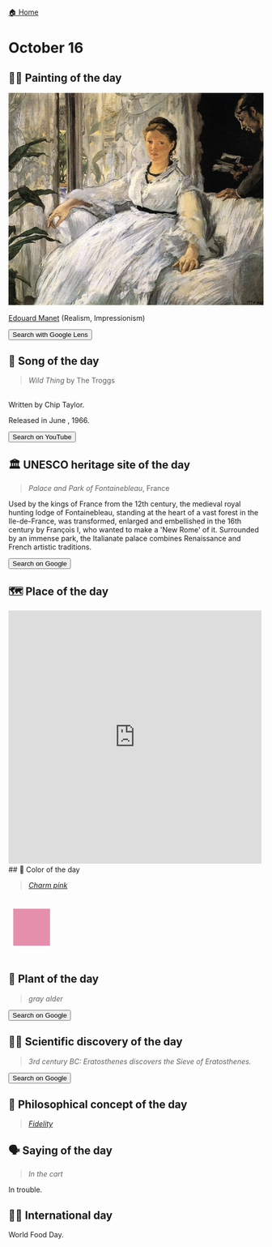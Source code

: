 
[🏠 Home](../../index.md)

# October 16

## 🧑‍🎨 Painting of the day

<img width="600" src="../img/Edouard_Manet_1.jpg">

[Edouard Manet](http://en.wikipedia.org/wiki/Édouard_Manet) (Realism, Impressionism)

<button class="btn btn-success"
onclick=" window.open('https://lens.google.com/uploadbyurl?url=https://iretes.github.io/one-a-day/data/img/Edouard_Manet_1.jpg','_blank')">
Search with Google Lens
</button>

## 🎼 Song of the day

> *Wild Thing*
by The Troggs

<br />Written by Chip Taylor.

Released in June , 1966.

<button class="btn btn-success"
onclick=" window.open('http://www.youtube.com/search?q=Wild Thing by The Troggs','_blank')">
Search on YouTube
</button>

## 🏛️ UNESCO heritage site of the day

> *Palace and Park of Fontainebleau*, France

<p>Used by the kings of France from the 12th century, the medieval royal hunting lodge of Fontainebleau, standing at the heart of a vast forest in the Ile-de-France, was transformed, enlarged and embellished in the 16th century by François I, who wanted to make a 'New Rome' of it. Surrounded by an immense park, the Italianate palace combines Renaissance and French artistic traditions.</p>

<button class="btn btn-success"
onclick=" window.open('http://www.google.com/search?q=Palace and Park of Fontainebleau','_blank')">
Search on Google
</button>

## 🗺️ Place of the day

<iframe
src="https://www.mapcrunch.com"
name="mapcrunch"
width="500"
height="500"
allowTransparency="true"
scrolling="no"
frameborder="0"
>
</iframe>
## 🎨 Color of the day

> *[Charm pink](https://en.wikipedia.org/wiki/Shades_of_pink#Charm_pink)*

<div style="color:#E68FAC; font-size: 100px;">&#9632;</div>

## 🌿 Plant of the day

> *gray alder*

<button class="btn btn-success"
onclick=" window.open('http://www.google.com/search?q=gray alder','_blank')">
Search on Google
</button>

## 🧑‍🔬 Scientific discovery of the day

> *3rd century BC: Eratosthenes discovers the Sieve of Eratosthenes.*

<button class="btn btn-success"
onclick=" window.open('http://www.google.com/search?q=3rd century BC: Eratosthenes discovers the Sieve of Eratosthenes.','_blank')"> 
Search on Google
</button>

## 💭 Philosophical concept of the day

> *[Fidelity](https://en.wikipedia.org/wiki/Fidelity)*

## 🗣️ Saying of the day

> *In the cart*

In trouble.

## 🏳️‍🌈 International day

World Food Day.
